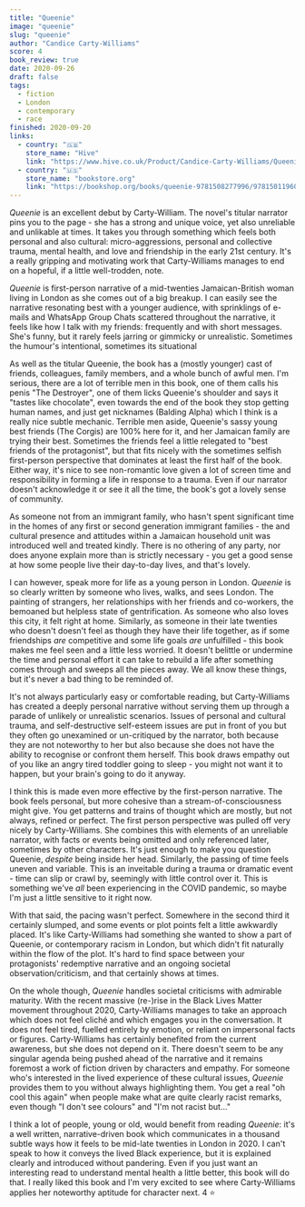 ```yaml
---
title: "Queenie"
image: "queenie"
slug: "queenie"
author: "Candice Carty-Williams"
score: 4
book_review: true
date: 2020-09-26
draft: false
tags:
  - fiction
  - London
  - contemporary
  - race
finished: 2020-09-20
links:
  - country: "🇬🇧"
    store_name: "Hive"
    link: "https://www.hive.co.uk/Product/Candice-Carty-Williams/Queenie--British-Book-Awards-Book-of-the-Year/24546409"
  - country: "🇺🇸"
    store_name: "bookstore.org"
    link: "https://bookshop.org/books/queenie-9781508277996/9781501196027"
---
```


_Queenie_ is an excellent debut by Carty-William. The novel's titular narrator pins you to the page - she has a strong and unique voice, yet also unreliable and unlikable at times. It takes you through something which feels both personal and also cultural: micro-aggressions, personal and collective trauma, mental health, and love and friendship in the early 21st century. It's a really gripping and motivating work that Carty-Williams manages to end on a hopeful, if a little well-trodden, note.

_Queenie_ is first-person narrative of a mid-twenties Jamaican-British woman living in London as she comes out of a big breakup. I can easily see the narrative resonating best with a younger audience, with sprinklings of e-mails and WhatsApp Group Chats scattered throughout the narrative, it feels like how I talk with my friends: frequently and with short messages. She's funny, but it rarely feels jarring or gimmicky or unrealistic. Sometimes the humour's intentional, sometimes its situational

As well as the titular Queenie, the book has a (mostly younger) cast of friends, colleagues, family members, and a whole bunch of awful men. I'm serious, there are a lot of terrible men in this book, one of them calls his penis "The Destroyer", one of them licks Queenie's shoulder and says it "tastes like chocolate", even towards the end of the book they stop getting human names, and just get nicknames (Balding Alpha) which I think is a really nice subtle mechanic. Terrible men aside, Queenie's sassy young best friends (The Corgis) are 100% here for it, and her Jamaican family are trying their best. Sometimes the friends feel a little relegated to "best friends of the protagonist", but that fits nicely with the sometimes selfish first-person perspective that dominates at least the first half of the book. Either way, it's nice to see non-romantic love given a lot of screen time and responsibility in forming a life in response to a trauma. Even if our narrator doesn't acknowledge it or see it all the time, the book's got a lovely sense of community.

As someone not from an immigrant family, who hasn't spent significant time in the homes of any first or second generation immigrant families - the and cultural presence and attitudes within a Jamaican household unit was introduced well and treated kindly. There is no othering of any party, nor does anyone explain more than is strictly necessary - you get a good sense at how some people live their day-to-day lives, and that's lovely.

I can however, speak more for life as a young person in London. _Queenie_ is so clearly written by someone who lives, walks, and sees London. The painting of strangers, her relationships with her friends and co-workers, the bemoaned but helpless state of gentrification. As someone who also loves this city, it felt right at home. Similarly, as someone in their late twenties who doesn't doesn't feel as though they have their life together, as if some friendships _are_ competitive and some life goals _are_ unfulfilled - this book makes me feel seen and a little less worried. It doesn't belittle or undermine the time and personal effort it can take to rebuild a life after something comes through and sweeps all the pieces away. We all know these things, but it's never a bad thing to be reminded of.

It's not always particularly easy or comfortable reading, but Carty-Williams has created a deeply personal narrative without serving them up through a parade of unlikely or unrealistic scenarios. Issues of personal and cultural trauma, and self-destructive self-esteem issues are put in front of you but they often go unexamined or un-critiqued by the narrator, both because they are not noteworthy to her but also because she does not have the ability to recognise or confront them herself. This book draws empathy out of you like an angry tired toddler going to sleep - you might not want it to happen, but your brain's going to do it anyway.

I think this is made even more effective by the first-person narrative. The book feels personal, but more cohesive than a stream-of-consciousness might give. You get patterns and trains of thought which are mostly, but not always, refined or perfect. The first person perspective was pulled off very nicely by Carty-Williams. She combines this with elements of an unreliable narrator, with facts or events being omitted and only referenced later, sometimes by other characters. It's just enough to make you question Queenie, _despite_ being inside her head. Similarly, the passing of time feels uneven and variable. This is an inveitable during a trauma or dramatic event - time can slip or crawl by, seemingly with little control over it. This is something we've _all_ been experiencing in the COVID pandemic, so maybe I'm just a little sensitive to it right now.

With that said, the pacing wasn't perfect. Somewhere in the second third it certainly slumped, and some events or plot points felt a little awkwardly placed. It's like Carty-Williams had something she wanted to show a part of Queenie, or contemporary racism in London, but which didn't fit naturally within the flow of the plot. It's hard to find space between your protagonists' redemptive narrative and an ongoing societal observation/criticism, and that certainly shows at times.

On the whole though, _Queenie_ handles societal criticisms with admirable maturity. With the recent massive (re-)rise in the Black Lives Matter movement throughout 2020, Carty-Williams manages to take an approach which does not feel cliché and which engages you in the conversation. It does not feel tired, fuelled entirely by emotion, or reliant on impersonal facts or figures. Carty-Williams has certainly benefited from the current awareness, but she does not depend on it. There doesn't seem to be any singular agenda being pushed ahead of the narrative and it remains foremost a work of fiction driven by characters and empathy. For someone who's interested in the lived experience of these cultural issues, _Queenie_ provides them to you without always highlighting them. You get a real "oh cool this again" when people make what are quite clearly racist remarks, even though "I don't see colours" and "I'm not racist but..."

I think a lot of people, young or old, would benefit from reading _Queenie_: it's a well written, narrative-driven book which communicates in a thousand subtle ways how it feels to be mid-late twenties in London in 2020. I can't speak to how it conveys the lived Black experience, but it is explained clearly and introduced without pandering. Even if you just want an interesting read to understand mental health a little better, this book will do that. I really liked this book and I'm very excited to see where Carty-Williams applies her noteworthy aptitude for character next. 4 ⭐
